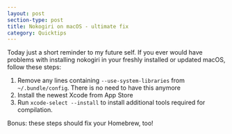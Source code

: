 ```yaml
---
layout: post
section-type: post
title: Nokogiri on macOS - ultimate fix
category: Quicktips
---
```


Today just a short reminder to my future self. If you ever would have problems with installing nokogiri in your freshly installed or updated macOS, follow these steps:

1. Remove any lines containing `--use-system-libraries` from `~/.bundle/config`. There is no need to have this anymore
2. Install the newest Xcode from App Store
3. Run `xcode-select --install` to install additional tools required for compilation.

Bonus: these steps should fix your Homebrew, too!